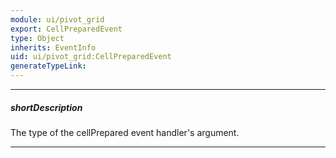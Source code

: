 ```yaml
---
module: ui/pivot_grid
export: CellPreparedEvent
type: Object
inherits: EventInfo
uid: ui/pivot_grid:CellPreparedEvent
generateTypeLink: 
---
```

---
##### shortDescription
The type of the cellPrepared event handler's argument.

---
<!-- Description goes here -->